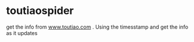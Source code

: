 # toutiaospider
get the info  from www.toutiao.com . Using the timesstamp and get the info as it updates
